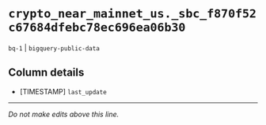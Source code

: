 # `crypto_near_mainnet_us._sbc_f870f52c67684dfebc78ec696ea06b30`
`bq-1` | `bigquery-public-data`

## Column details
* [TIMESTAMP] `last_update`

-------------------------------------------------------------------------------
*Do not make edits above this line.*

